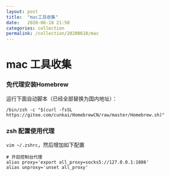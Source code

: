 ```yaml
---
layout: post
title:  "mac工具收集"
date:   2020-06-18 21:50
categories: collection
permalink: /collection/20200618/mac
---
```


# mac 工具收集

### 免代理安装Homebrew

运行下面自动脚本（已经全部替换为国内地址）：

`/bin/zsh -c "$(curl -fsSL https://gitee.com/cunkai/HomebrewCN/raw/master/Homebrew.sh)"`

### zsh 配置使用代理

`vim ~/.zshrc`，然后增加如下配置

```
# 开启控制台代理
alias proxy='export all_proxy=socks5://127.0.0.1:1086'
alias unproxy='unset all_proxy'
```
